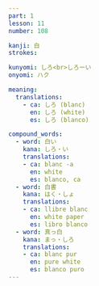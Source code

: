 ```yaml
---
part: 1
lesson: 11
number: 108

kanji: 白
strokes:

kunyomi: しろ<br>しろーい
onyomi: ハク

meaning:
  translations:
    - ca: しろ (blanc)
      en: しろ (white)
      es: しろ (blanco)

compound_words:
  - word: 白い
    kana: しろ・い
    translations:
    - ca: blanc -a
      en: white
      es: blanco, ca
  - word: 白書
    kana: はく・しょ
    translations:
    - ca: llibre blanc
      en: white paper
      es: libro blanco
  - word: 真っ白
    kana: まっ・しろ
    translations:
    - ca: blanc pur
      en: pure white
      es: blanco puro
---
```

